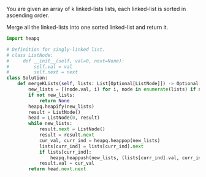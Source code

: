You are given an array of k linked-lists lists, each linked-list is sorted in ascending order.

Merge all the linked-lists into one sorted linked-list and return it.

```Python
import heapq

# Definition for singly-linked list.
# class ListNode:
#     def __init__(self, val=0, next=None):
#         self.val = val
#         self.next = next
class Solution:
    def mergeKLists(self, lists: List[Optional[ListNode]]) -> Optional[ListNode]:
        new_lists = [(node.val, i) for i, node in enumerate(lists) if node]
        if not new_lists:
            return None
        heapq.heapify(new_lists)
        result = ListNode()
        head = ListNode(0, result)
        while new_lists:
            result.next = ListNode()
            result = result.next
            cur_val, curr_ind = heapq.heappop(new_lists)
            lists[curr_ind] = lists[curr_ind].next
            if lists[curr_ind]:
                heapq.heappush(new_lists, (lists[curr_ind].val, curr_ind))
            result.val = cur_val
        return head.next.next
```
